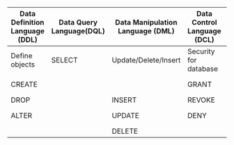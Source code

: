 | Data Definition Language (DDL) | Data Query Language(DQL) | Data Manipulation Language (DML) | Data Control Language (DCL) | Transaction Control Language (TCL) |
|--------------------------------|--------------------------|----------------------------------|-----------------------------|------------------------------------|
| Define objects                 | SELECT                   | Update/Delete/Insert             | Security for database       | begin transaction                  |
| CREATE                         |                          |                                  | GRANT                       | commit transaction                 |
| DROP                           |                          | INSERT                           | REVOKE                      | rollback                           |
| ALTER                          |                          | UPDATE                           | DENY                        | save transaction                   |
|                                |                          | DELETE                           |                             |                                    |